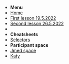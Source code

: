 <!-- markdownlint-disable MD041 -->

* **Menu**
* [Home](/)
* [First lesson 19.5.2022](1lesson.md)
* [Second lesson 26.5.2022](2lesson.md)
* &nbsp;
* **Cheatsheets**
* [Selectors](selectors.md)
* **Participant space**
* [Jmed space](jmedSpace.md)
* [Katy](katy.md)

